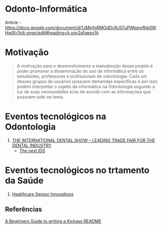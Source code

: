 # Odonto-Informática
Article - https://docs.google.com/document/d/1JMkjfoRMOdDcRJ57uPjMxevifhb0WHwIXr3vlt-xngo/edit#heading=h.vov2a1geps1h


# Motivação

> A motivação para o desenvolvimento e manutenção desse projeto é poder promover a disseminação do uso da informática entre os estudantes, 
professores e profissionais de odontologia. Cada um desses grupos de usuários possuem demandas específicas e por isso podem interpretar 
o sujeito da informática na Odontologia segundo a luz de suas necessidades e/ou de acordo com as informações 
que possuem sobr eo tema.

# Eventos tecnológicos na Odontologia

1. [THE INTERNATIONAL DENTAL SHOW – LEADING TRADE FAIR FOR THE DENTAL INDUSTRY](https://www.english.ids-cologne.de/)
   - [The next IDS](https://www.gfdi.de/index.php?id=24&L=1)
   
# Eventos tecnológicos no trtamento da Saúde

1. [Healthcare Sensor Innovations](https://www.idtechex.com/healthcare-sensor-innovations-usa/show/en/)

## Referências

[A Beginners Guide to writing a Kickass README](https://medium.com/@meakaakka/a-beginners-guide-to-writing-a-kickass-readme-7ac01da88ab3)
